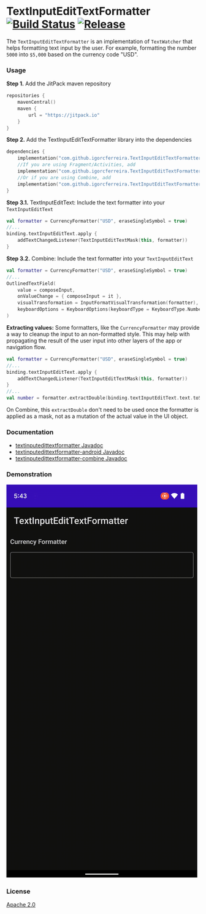 # TextInputEditTextFormatter [![Build Status](https://app.bitrise.io/app/21913789073d341c/status.svg?token=kYOCprddVCv8w7u9DI4pIw&branch=main)](https://app.bitrise.io/app/21913789073d341c) [![Release](https://jitpack.io/v/igorcferreira/TextInputEditTextFormatter.svg)](https://jitpack.io/#igorcferreira/TextInputEditTextFormatter)

The `TextInputEditTextFormatter` is an implementation of `TextWatcher` that helps formatting text
input by the user. For example, formatting the number `5000` into `$5,000` based on the currency
code "USD".

### Usage

**Step 1.** Add the JitPack maven repository
```kotlin
repositories {
    mavenCentral()
    maven {
        url = "https://jitpack.io"
    }
}
```

**Step 2.** Add the TextInputEditTextFormatter library into the dependencies
```kotlin
dependencies {
    implementation("com.github.igorcferreira.TextInputEditTextFormatter:textinputedittextformatter:[1.0,1.1[")
    //If you are using Fragment/Activities, add
    implementation("com.github.igorcferreira.TextInputEditTextFormatter:textinputedittextformatter-android:[1.0,1.1[")
    //Or if you are using Combine, add
    implementation("com.github.igorcferreira.TextInputEditTextFormatter:textinputedittextformatter-combine:[1.0, 1.1[")
}
```

**Step 3.1.** TextInputEditText: Include the text formatter into your `TextInputEditText`
```kotlin
val formatter = CurrencyFormatter("USD", eraseSingleSymbol = true)
//...
binding.textInputEditText.apply {
    addTextChangedListener(TextInputEditTextMask(this, formatter))
}
```

**Step 3.2.** Combine: Include the text formatter into your `TextInputEditText`
```kotlin
val formatter = CurrencyFormatter("USD", eraseSingleSymbol = true)
//...
OutlinedTextField(
    value = composeInput,
    onValueChange = { composeInput = it },
    visualTransformation = InputFormatVisualTransformation(formatter),
    keyboardOptions = KeyboardOptions(keyboardType = KeyboardType.Number)
)
```

**Extracting values:**
Some formatters, like the `CurrencyFormatter` may provide a way to cleanup the input to an non-formatted style.
This may help with propagating the result of the user input into other layers of the app or navigation flow.
```kotlin
val formatter = CurrencyFormatter("USD", eraseSingleSymbol = true)
//...
binding.textInputEditText.apply {
    addTextChangedListener(TextInputEditTextMask(this, formatter))
}
//...
val number = formatter.extractDouble(binding.textInputEditText.text.toString())
```
On Combine, this `extractDouble` don't need to be used once the formatter is applied as a mask,
not as a mutation of the actual value in the UI object.

### Documentation

- [textinputedittextformatter Javadoc](https://javadoc.jitpack.io/com/github/igorcferreira/TextInputEditTextFormatter/textinputedittextformatter/latest/javadoc/)
- [textinputedittextformatter-android Javadoc](https://javadoc.jitpack.io/com/github/igorcferreira/TextInputEditTextFormatter/textinputedittextformatter-android/latest/javadoc/)
- [textinputedittextformatter-combine Javadoc](https://javadoc.jitpack.io/com/github/igorcferreira/TextInputEditTextFormatter/textinputedittextformatter-combine/latest/javadoc/)

### Demonstration

![Demonstration of currency inputs being formatted. Example, the input "1234" becomes "$1,234"](docs/demo.gif)

### License

[Apache 2.0](LICENSE)